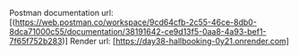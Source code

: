 Postman documentation url: [(https://web.postman.co/workspace/9cd64cfb-2c55-46ce-8db0-8dca71000c55/documentation/38191642-ce9d13f5-0aa8-4a93-bef1-7f65f752b283)]
Render url: [https://day38-hallbooking-0y21.onrender.com]
